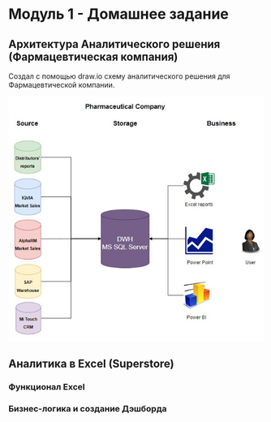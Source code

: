 # Модуль 1 - Домашнее задание

## Архитектура Аналитического решения (Фармацевтическая компания)

Создал с помощью draw.io схему аналитического решения для Фармацевтической компании.


![Schema](https://github.com/nikita-volynets/Data-learn-homework/blob/09fa240e12d58e476db1efa9d2f5401ea0b6e8e4/Module%201/Architecture_Pharma.JPG)

## Аналитика в Excel (Superstore)

### Функционал Excel

### Бизнес-логика и создание Дэшборда
